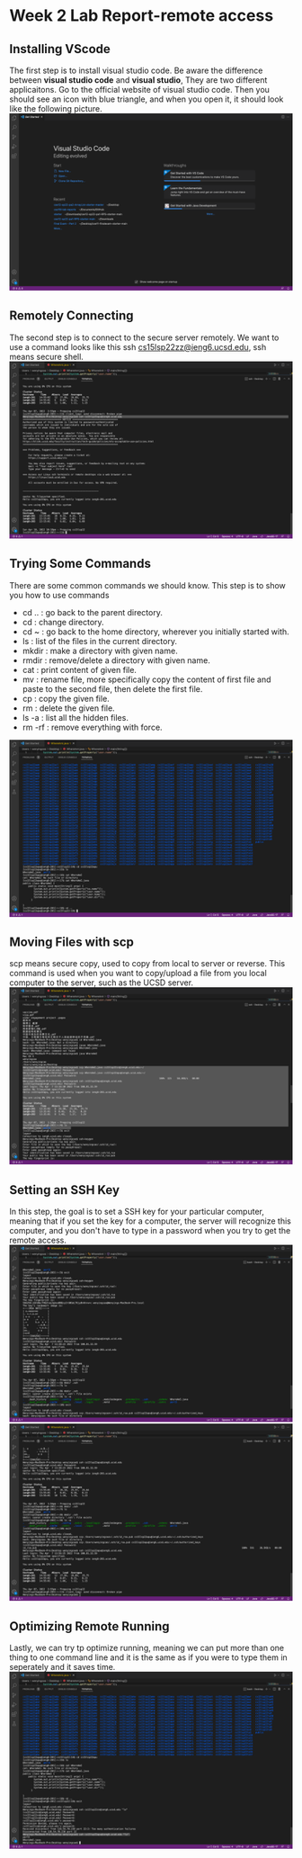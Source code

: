 
# Week 2 Lab Report-remote access
## Installing VScode
The first step is to install visual studio code. Be aware the difference between **visual studio code** and **visual studio**, They are two different applicaitons. Go to the official website of visual studio code. Then you should see an icon with blue triangle, and when you open it, it should look like the following picture.
![Part 1 image](Lab1Part1.png)

## Remotely Connecting
The second step is to connect to the secure server remotely. We want to use a command looks like this ssh cs15lsp22zz@ieng6.ucsd.edu, ssh means secure shell.
![Part 2 image](Lab1Part2.png)
## Trying Some Commands
There are some common commands we should know. This step is to show you how to use commands
  * cd .. : go back to the parent directory.
  * cd : change directory.
  * cd ~ : go back to the home directory, wherever you initially started with.
  * ls : list of the files in the current directory.
  * mkdir <directory name>: make a directory with given name.
  * rmdir <directory name>: remove/delete a directory with given name.
  * cat <filename>: print content of given file.
  * mv <filename><filename>: rename file, more specifically copy the content of first file and paste to the second file, then delete the first file. 
  * cp <filename>: copy the given file.
  * rm <filename>: delete the given file.
  * ls -a : list all the hidden files.
  * rm -rf : remove everything with force. 

![Part 3 image](Lab1Part3.png)

 
## Moving Files with scp
 scp means secure copy, used to copy from local to server or reverse. This command is used when you want to copy/upload a file from you local computer to the server, such as the UCSD server. 
 ![Part 4 image](Lab1Part4.png)

## Setting an SSH Key
In this step, the goal is to set a SSH key for your particular computer, meaning that if you set the key for a computer, the server will recognize this computer, and you don't have to type in a password when you try to get the remote access.
 ![Part 5 image](Lab1Part51.png)
 ![Part 5 image](Lab1Part52.png)

## Optimizing Remote Running
Lastly, we can try tp optimize running, meaning we can put more than one thing to one command line and it is the same as if you were to type them in seperately and it saves time.
![Part 6 image](Lab1Part6.png)

